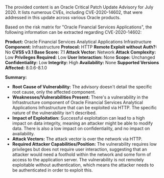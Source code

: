 The provided content is an Oracle Critical Patch Update Advisory for July 2020. It lists numerous CVEs, including CVE-2020-14602, that were addressed in this update across various Oracle products.

Based on the risk matrix for "Oracle Financial Services Applications", the following information can be extracted regarding CVE-2020-14602:

**Product:** Oracle Financial Services Analytical Applications Infrastructure
**Component:** Infrastructure
**Protocol:** HTTP
**Remote Exploit without Auth?:** No
**CVSS v3.1 Base Score:** 7.1
**Attack Vector:** Network
**Attack Complexity:** Low
**Privileges Required:** Low
**User Interaction:** None
**Scope:** Unchanged
**Confidentiality:** Low
**Integrity:** High
**Availability:** None
**Supported Versions Affected:** 8.0.6-8.1.0

**Summary:**

*   **Root Cause of Vulnerability:** The advisory doesn't detail the specific root cause, only the affected component.
*   **Weaknesses/Vulnerabilities Present:** There's a vulnerability in the Infrastructure component of Oracle Financial Services Analytical Applications Infrastructure that can be exploited via HTTP. The specific nature of the vulnerability isn't described.
*   **Impact of Exploitation:** Successful exploitation can lead to a high impact on data integrity, meaning an attacker might be able to modify data. There is also a low impact on confidentiality, and no impact on availability.
*   **Attack Vectors:** The attack vector is over the network via HTTP.
*   **Required Attacker Capabilities/Position:** The vulnerability requires low privileges but does not require user interaction, suggesting that an attacker would need a foothold within the network and some form of access to the application server. The vulnerability is not remotely exploitable without authentication, which means the attacker needs to be authenticated in order to exploit this.